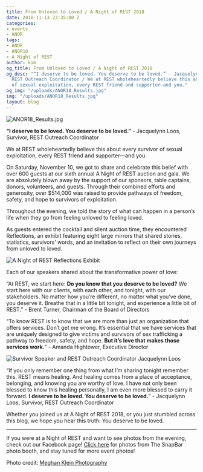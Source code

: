 ```yaml
---
title: From Unloved to Loved / A Night of REST 2018
date: 2018-11-13 23:35:00 Z
categories:
- events
- ANOR
tags:
- ANOR
- ANOR18
- A Night of REST
author: kim
og_title: From Unloved to Loved / A Night of REST 2018
og_desc: "“I deserve to be loved. You deserve to be loved.” - Jacquelynn Loos, Survivor,
  REST Outreach Coordinator / We at REST wholeheartedly believe this about every survivor
  of sexual exploitation, every REST friend and supporter—and you."
og_img: "/uploads/ANOR18_Results.jpg"
img: "/uploads/ANOR18_Results.jpg"
layout: blog
---
```


![ANOR18_Results.jpg](/uploads/ANOR18_Results.jpg)

**“I deserve to be loved. You deserve to be loved.”** - Jacquelynn Loos, Survivor, REST Outreach Coordinator

We at REST wholeheartedly believe this about every survivor of sexual exploitation, every REST friend and supporter—and you. 

On Saturday, November 10, we got to share and celebrate this belief with over 600 guests at our sixth annual A Night of REST auction and gala. We are absolutely blown away by the support of our sponsors, table captains, donors, volunteers, and guests. Through their combined efforts and generosity, over $514,000 was raised to provide pathways of freedom, safety, and hope to survivors of exploitation.

Throughout the evening, we told the story of what can happen in a person’s life when they go from feeling unloved to feeling loved.

As guests entered the cocktail and silent auction time, they encountered Reflections, an exhibit featuring eight large mirrors that shared stories, statistics, survivors’ words, and an invitation to reflect on their own journeys from unloved to loved.

![A Night of REST Reflections Exhibit](/uploads/REST_Blog_ANOR18_Reflections.jpg)

Each of our speakers shared about the transformative power of love:

“At REST, we start here: **Do you know that you deserve to be loved?** We start here with our clients, with each other, and tonight, with our stakeholders. No matter how you’re different, no matter what you’ve done, you deserve it. Breathe that in a little bit tonight, and experience a little bit of REST.” - Brent Turner, Chairman of the Board of Directors

“To know REST is to know that we are more than just an organization that offers services. Don’t get me wrong. It’s essential that we have services that are uniquely designed to give victims and survivors of sex trafficking a pathway to freedom, safety, and hope. **But it’s love that makes those services work.**” - Amanda Hightower, Executive Director

![Survivor Speaker and REST Outreach Coordinator Jacquelynn Loos](/uploads/REST_Blog_ANOR18_Jackie.jpg)

“If you only remember one thing from what I’m sharing tonight remember this. REST means healing. And healing comes from a place of acceptance, belonging, and knowing you are worthy of love. I have not only been blessed to know this healing personally, I am even more blessed to carry it forward. **I deserve to be loved. You deserve to be loved.**” - Jacquelynn Loos, Survivor, REST Outreach Coordinator

Whether you joined us at A Night of REST 2018, or you just stumbled across this blog, we hope you hear this truth: You deserve to be loved.

***
If you were at a Night of REST and want to see photos from the evening, check out our Facebook page! [Click here](http://bit.ly/2z8efv8) for photos from The SnapBar photo booth, and stay tuned for more event photos!

Photo credit: [Meghan Klein Photography](https://www.meghanklein.com/)

